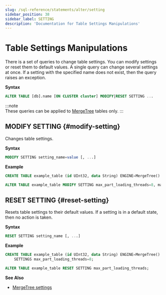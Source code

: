 ```yaml
---
slug: /sql-reference/statements/alter/setting
sidebar_position: 38
sidebar_label: SETTING
description: 'Documentation for Table Settings Manipulations'
---
```


# Table Settings Manipulations

There is a set of queries to change table settings. You can modify settings or reset them to default values. A single query can change several settings at once.
If a setting with the specified name does not exist, then the query raises an exception.

**Syntax**

``` sql
ALTER TABLE [db].name [ON CLUSTER cluster] MODIFY|RESET SETTING ...
```

:::note    
These queries can be applied to [MergeTree](../../../engines/table-engines/mergetree-family/mergetree.md) tables only.
:::

## MODIFY SETTING {#modify-setting}

Changes table settings.

**Syntax**

```sql
MODIFY SETTING setting_name=value [, ...]
```

**Example**

```sql
CREATE TABLE example_table (id UInt32, data String) ENGINE=MergeTree() ORDER BY id;

ALTER TABLE example_table MODIFY SETTING max_part_loading_threads=8, max_parts_in_total=50000;
```

## RESET SETTING {#reset-setting}

Resets table settings to their default values. If a setting is in a default state, then no action is taken.

**Syntax**

```sql
RESET SETTING setting_name [, ...]
```

**Example**

```sql
CREATE TABLE example_table (id UInt32, data String) ENGINE=MergeTree() ORDER BY id
    SETTINGS max_part_loading_threads=8;

ALTER TABLE example_table RESET SETTING max_part_loading_threads;
```

**See Also**

- [MergeTree settings](../../../operations/settings/merge-tree-settings.md)
